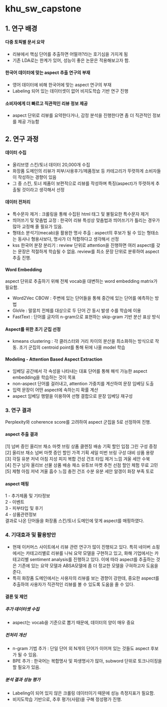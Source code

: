# khu_sw_capstone

## 1. 연구 배경

#### 다중 토픽별 문서 요약
- 리뷰에서 핵심 단어를 추출하면 어떨까?라는 호기심을 가지게 됨
- 기존 LDA로는 한계가 있어, 성능이 좋은 논문은 적용해보고자 함.

#### 한국어 데이터에 맞는 aspect 추출 연구의 부재
- 영어 데이터에 비해 한국어에 맞는 aspect 연구의 부재
- Labeling 되어 있는 데이터셋이 없어 비지도학습 기반 연구 진행

#### 소비자에게 더 빠르고 직관적인 리뷰 정보 제공
- aspect 단위로 리뷰를 요약한다거나, 감정 분석을 진행한다면 좀 더 직관적인 정보를 제공 가능함

## 2. 연구 과정

#### 데이터 수집
- 올리브영 스킨/토너 데이터 20,000개 수집
- 화장품 도메인의 리뷰가 피부/사용후기/제품정보 등 카테고리가 뚜렷하게 소비자들이 작성하는 경향이 있음
- 그 중 스킨, 토너 제품이 보편적으로 리뷰를 작성하며 특징(aspect)가 뚜렷하게 추출될 것이라고 생각해서 선정

#### 데이터 전처리
- 특수문자 제거 : 크롤링을 통해 수집된 html 태그 및 불필요한 특수문자 제거
- 띄어쓰기 및 맞춤법 교정 : 한국어 리뷰 특성상 맞춤법과 띄어쓰기가 틀리는 경우가 많아 교정해 줄 필요가 있음.
- 형태소 분석기(mecab)을 활용한 명사 추출 : aspect의 후보가 될 수 있는 형태소는 동사나 형용사보다, 명사가 더 적합하다고 생각해서 선정
- kss 한국어 분장 분리기 : review 단위로 attention을 진행하면 여러 aspect를 갖는 문장은 적절하게 학습될 수 없음. review를 최소 문장 단위로 분류하여 aspect 추출 진행.

#### Word Embedding
aspect 단위로 추출하기 위해 전체 vocab을 대변하는 word embedding matrix가 필요함.
- Word2Vec CBOW : 주변에 있는 단어들을 통해 중간에 있는 단어를 예측하는 방법
- GloVe : 말뭉치 전체를 대상으로 두 단어 간 동시 발생 수를 학습에 이용
- FastText : 단어를 글자의 n-gram으로 표현하는 skip-gram 기반 분산 표상 방식

#### Aspect를 위한 초기 군집 선정
- kmeans clustering : 각 클러스터와 거리 차이의 분산을 최소화하는 방식으로 작동. 초기 군집의 centroid point를 통해 뒤에 나올 model 학습

#### Modeling - Attention Based Aspect Extraction
- 임베딩 공간에서 각 속성을 나타내는 대표 단어를 통해 해석 가능한 aspect embedding을 학습하는 것이 목표
- non-aspect 단어를 걸러내고, attention 가중치를 계산하여 문장 임베딩 도출
- 입력 문장이 어떤 aspect에 속하는지 확률 계산
- aspect 임베딩 행렬을 이용하여 선형 결합으로 문장 임베딩 재구성

### 3. 연구 결과
Perplexity와 coherence score를 고려하여 aspect 군집을 5로 선정하여 진행.

#### aspect 추출 결과
[1] 넘버 증인 올리브 채소 마켓 브링 상품 클렌징 배송 기획 할인 입점 그린 구성 증정<br>
[2] 올리브 채소 넘버 마켓 증인 할인 가격 기획 세일 미번 브링 구성 대비 상품 용량<br>
[3] 각질 유분 저녁 아침 지성 피지 복합 건성 건조 타입 제거 느낌 겨울 세안 수북<br>
[4] 친구 남자 올리브 선물 상품 배송 채소 유튜브 마켓 추천 선점 할인 체험 무료 고민<br>
[5] 제형 아침 저녁 겨울 흡수 느낌 충전 건조 수분 유분 세안 알갱이 화장 부족 토로<br>

#### aspect 매핑
1 - 추가제품 및 기타정보<br>
2 - 이벤트<br>
3 - 피부타입 및 후기<br>
4 - 상품관련정보<br>
결과로 나온 단어들을 화장품 스킨/토너 도메인에 맞게 aspect를 매핑하였다.

### 4. 기대효과 및 활용방안
- 현재 이커머스 사이트에서 리뷰 관련 연구가 많이 진행되고 있다. 특히 네이버 쇼핑에서는 카테고리별로 리뷰를 나눠 요약 모델을 구현하고 있고, 화해 기업에서는 카테고리별 sentiment analysis를 진행하고 있다. 이에 따라 aspect를 추출하는 것은 기존에 있는 요약 모델과 ABSA모델에 좀 더 정교한 모델을 구혀하고자 도움을 준다.
- 특히 화장품 도메인에서는 사용자의 리뷰를 보는 경향이 강한데, 중요한 aspect를 추출하여 사용자가 직관적인 리뷰를 볼 수 있도록 도움을 줄 수 있다.

#### 결론 및 제언

##### 추가 데이터셋 수집
- aspect는 vocab을 기준으로 뽑기 때문에, 데이터의 양이 매우 중요

##### 전처리 개선
- n-gram 기법 추가 : 단일 단어 외 N개의 단어가 이어져 있는 것들도 aspect 후보가 될 수 있음.
- BPE 추가 : 한국어는 복합명사 및 파생명사가 많아, subword 단위로 토크나이징을 할 필요가 있음.

##### 분석 결과 성능 평가
- Labeling이 되어 있지 않은 크롤링 데이터이기 때문에 성능 측정지표가 필요함.
- 비지도학습 기반으로, 추후 평가(사람)을 구해 정성평가 진행.

